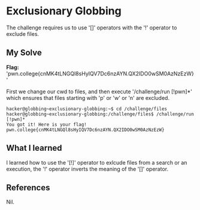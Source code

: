 # Exclusionary Globbing
The challenge requires us to use '[]' operators with the '!' operator to exclude files.

## My Solve
**Flag:**  'pwn.college{cnMK4tLNGQl8sHyIQV7Dc6nzAYN.QX2IDO0wSM0AzNzEzW}'

First we change our cwd to files, and then execute '/challenge/run [!pwn]*' which ensures that files starting with 'p' or 'w' or 'n' are excluded.

```
hacker@globbing~exclusionary-globbing:~$ cd /challenge/files
hacker@globbing~exclusionary-globbing:/challenge/files$ /challenge/run [!pwn]*
You got it! Here is your flag!
pwn.college{cnMK4tLNGQl8sHyIQV7Dc6nzAYN.QX2IDO0wSM0AzNzEzW}
```

## What I learned
I learned how to use the '[!]' operator to exlcude files from a search or an execution, the '!' operator inverts the meaning of the '[]' operator.
## References
Nil.
